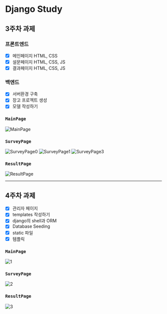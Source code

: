 # Django Study
## 3주차 과제
### 프론트엔드
- [x] 메인페이지 HTML, CSS
- [x] 설문페이지 HTML, CSS, JS
- [x] 결과페이지 HTML, CSS, JS
### 백엔드
- [x] 서버환경 구축
- [x] 장고 프로젝트 생성
- [x] 모델 작성하기 

### `MainPage`
![MainPage](https://user-images.githubusercontent.com/54919662/129191859-3464f74a-bc48-438e-8da3-2eab80f97de5.png)

### `SurveyPage`
![SurveyPage0](https://user-images.githubusercontent.com/54919662/129191865-a5b4e6ab-1ab3-431f-bc07-d2cf7458e64d.png)
![SurveyPage1](https://user-images.githubusercontent.com/54919662/129191867-3f502de9-b089-4add-809d-dd7106e8b584.png)
![SurveyPage3](https://user-images.githubusercontent.com/54919662/129191871-c76bd36c-5c7e-480a-b0d2-58f9c657ecd6.png)

### `ResultPage`
![ResultPage](https://user-images.githubusercontent.com/54919662/129191862-fdd923ff-9223-4c12-b8cf-f88ca594aad1.png)

---
## 4주차 과제
- [x] 관리자 페이지
- [x] templates 작성하기
- [x] django의 shell과 ORM
- [x] Database Seeding
- [x] static 파일
- [x] 템플릭   

### `MainPage`
![1](https://user-images.githubusercontent.com/54919662/130082227-9ea4c170-c594-4c8c-aa0c-9afbfe5146c6.png)
   
### `SurveyPage`
![2](https://user-images.githubusercontent.com/54919662/130082235-1393d811-c58f-4ddb-995a-9e915c05a2ac.png)

### `ResultPage`
![3](https://user-images.githubusercontent.com/54919662/130082238-126f8687-a7b3-42dc-a09f-ec81a6792064.png)
